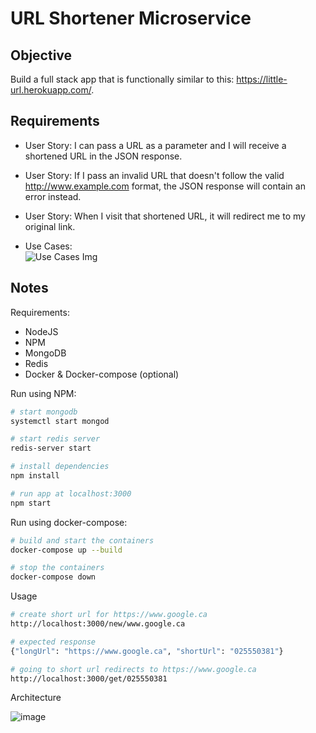 # URL Shortener Microservice

## Objective

Build a full stack app that is functionally similar to this: https://little-url.herokuapp.com/.

## Requirements

* User Story: I can pass a URL as a parameter and I will receive a shortened URL in the JSON response.

* User Story: If I pass an invalid URL that doesn't follow the valid http://www.example.com format, the JSON response will contain an error instead.

* User Story: When I visit that shortened URL, it will redirect me to my original link.

* Use Cases:  
![Use Cases Img](https://user-images.githubusercontent.com/20388583/111838785-334a1400-88d0-11eb-9712-f200a14d0945.png)

## Notes

Requirements:
- NodeJS
- NPM
- MongoDB
- Redis
- Docker & Docker-compose (optional)

Run using NPM:
```bash
# start mongodb
systemctl start mongod

# start redis server
redis-server start

# install dependencies
npm install

# run app at localhost:3000
npm start
```

Run using docker-compose:
```bash
# build and start the containers
docker-compose up --build

# stop the containers
docker-compose down
```

Usage
```bash
# create short url for https://www.google.ca
http://localhost:3000/new/www.google.ca

# expected response
{"longUrl": "https://www.google.ca", "shortUrl": "025550381"}

# going to short url redirects to https://www.google.ca
http://localhost:3000/get/025550381

```

Architecture

![image](https://user-images.githubusercontent.com/20388583/111843043-d9008180-88d6-11eb-9df4-5c860415b269.png)

